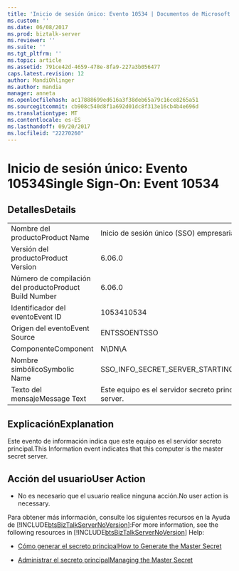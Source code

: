 ```yaml
---
title: 'Inicio de sesión único: Evento 10534 | Documentos de Microsoft'
ms.custom: ''
ms.date: 06/08/2017
ms.prod: biztalk-server
ms.reviewer: ''
ms.suite: ''
ms.tgt_pltfrm: ''
ms.topic: article
ms.assetid: 791ce42d-4659-478e-8fa9-227a3b056477
caps.latest.revision: 12
author: MandiOhlinger
ms.author: mandia
manager: anneta
ms.openlocfilehash: ac17888699ed616a3f38deb65a79c16ce8265a51
ms.sourcegitcommit: cb908c540d8f1a692d01dc8f313e16cb4b4e696d
ms.translationtype: MT
ms.contentlocale: es-ES
ms.lasthandoff: 09/20/2017
ms.locfileid: "22270260"
---
```

# <a name="single-sign-on-event-10534"></a><span data-ttu-id="59baa-102">Inicio de sesión único: Evento 10534</span><span class="sxs-lookup"><span data-stu-id="59baa-102">Single Sign-On: Event 10534</span></span>
## <a name="details"></a><span data-ttu-id="59baa-103">Detalles</span><span class="sxs-lookup"><span data-stu-id="59baa-103">Details</span></span>  
  
|||  
|-|-|  
|<span data-ttu-id="59baa-104">Nombre del producto</span><span class="sxs-lookup"><span data-stu-id="59baa-104">Product Name</span></span>|<span data-ttu-id="59baa-105">Inicio de sesión único (SSO) empresarial</span><span class="sxs-lookup"><span data-stu-id="59baa-105">Enterprise Single Sign-On</span></span>|  
|<span data-ttu-id="59baa-106">Versión del producto</span><span class="sxs-lookup"><span data-stu-id="59baa-106">Product Version</span></span>|<span data-ttu-id="59baa-107">6.0</span><span class="sxs-lookup"><span data-stu-id="59baa-107">6.0</span></span>|  
|<span data-ttu-id="59baa-108">Número de compilación del producto</span><span class="sxs-lookup"><span data-stu-id="59baa-108">Product Build Number</span></span>|<span data-ttu-id="59baa-109">6.0</span><span class="sxs-lookup"><span data-stu-id="59baa-109">6.0</span></span>|  
|<span data-ttu-id="59baa-110">Identificador del evento</span><span class="sxs-lookup"><span data-stu-id="59baa-110">Event ID</span></span>|<span data-ttu-id="59baa-111">10534</span><span class="sxs-lookup"><span data-stu-id="59baa-111">10534</span></span>|  
|<span data-ttu-id="59baa-112">Origen del evento</span><span class="sxs-lookup"><span data-stu-id="59baa-112">Event Source</span></span>|<span data-ttu-id="59baa-113">ENTSSO</span><span class="sxs-lookup"><span data-stu-id="59baa-113">ENTSSO</span></span>|  
|<span data-ttu-id="59baa-114">Componente</span><span class="sxs-lookup"><span data-stu-id="59baa-114">Component</span></span>|<span data-ttu-id="59baa-115">N\D</span><span class="sxs-lookup"><span data-stu-id="59baa-115">N\A</span></span>|  
|<span data-ttu-id="59baa-116">Nombre simbólico</span><span class="sxs-lookup"><span data-stu-id="59baa-116">Symbolic Name</span></span>|<span data-ttu-id="59baa-117">SSO_INFO_SECRET_SERVER_STARTING</span><span class="sxs-lookup"><span data-stu-id="59baa-117">SSO_INFO_SECRET_SERVER_STARTING</span></span>|  
|<span data-ttu-id="59baa-118">Texto del mensaje</span><span class="sxs-lookup"><span data-stu-id="59baa-118">Message Text</span></span>|<span data-ttu-id="59baa-119">Este equipo es el servidor secreto principal.</span><span class="sxs-lookup"><span data-stu-id="59baa-119">This computer is the master secret server.</span></span>|  
  
## <a name="explanation"></a><span data-ttu-id="59baa-120">Explicación</span><span class="sxs-lookup"><span data-stu-id="59baa-120">Explanation</span></span>  
 <span data-ttu-id="59baa-121">Este evento de información indica que este equipo es el servidor secreto principal.</span><span class="sxs-lookup"><span data-stu-id="59baa-121">This Information event indicates that this computer is the master secret server.</span></span>  
  
## <a name="user-action"></a><span data-ttu-id="59baa-122">Acción del usuario</span><span class="sxs-lookup"><span data-stu-id="59baa-122">User Action</span></span>  
  
-   <span data-ttu-id="59baa-123">No es necesario que el usuario realice ninguna acción.</span><span class="sxs-lookup"><span data-stu-id="59baa-123">No user action is necessary.</span></span>  
  
 <span data-ttu-id="59baa-124">Para obtener más información, consulte los siguientes recursos en la Ayuda de [!INCLUDE[btsBizTalkServerNoVersion](../includes/btsbiztalkservernoversion-md.md)]:</span><span class="sxs-lookup"><span data-stu-id="59baa-124">For more information, see the following resources in [!INCLUDE[btsBizTalkServerNoVersion](../includes/btsbiztalkservernoversion-md.md)] Help:</span></span>  
  
-   [<span data-ttu-id="59baa-125">Cómo generar el secreto principal</span><span class="sxs-lookup"><span data-stu-id="59baa-125">How to Generate the Master Secret</span></span>](../core/how-to-generate-the-master-secret.md)  
  
-   [<span data-ttu-id="59baa-126">Administrar el secreto principal</span><span class="sxs-lookup"><span data-stu-id="59baa-126">Managing the Master Secret</span></span>](../core/managing-the-master-secret.md)